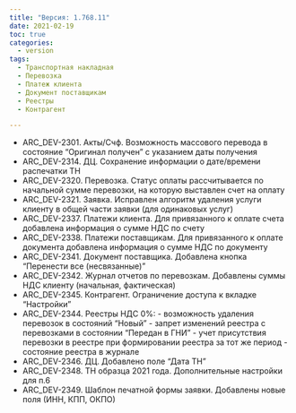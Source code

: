 ```yaml
---
title: "Версия: 1.768.11"
date: 2021-02-19
toc: true
categories:
  - version
tags:
  - Транспортная накладная
  - Перевозка
  - Платеж клиента
  - Документ поставщикам
  - Реестры
  - Контрагент

---
```


-   ARC_DEV-2301. Акты/Счф. Возможность массового перевода в состояние “Оригинал получен” с указанием даты получения
-   ARC_DEV-2314. ДЦ. Сохранение информации о дате/времени распечатки ТН
-   ARC_DEV-2320. Перевозка. Статус оплаты рассчитывается по начальной сумме перевозки, на которую выставлен счет на оплату
-   ARC_DEV-2321. Заявка. Исправлен алгоритм удаления услуги клиенту в общей части заявки (для одинаковых услуг)
-   ARC_DEV-2337. Платежи клиента. Для привязанного к оплате счета добавлена информация о сумме НДС по счету
-   ARC_DEV-2338. Платежи поставщикам. Для привязанного к оплате документа добавлена информация о сумме НДС по документу
-   ARC_DEV-2341. Документ поставщика. Добавлена кнопка “Перенести все (несвязанные)”
-   ARC_DEV-2342. Журнал отчетов по перевозкам. Добавлены суммы НДС клиенту (начальная, фактическая)
-   ARC_DEV-2345. Контрагент. Ограничение доступа к вкладке “Настройки”
-   ARC_DEV-2344. Реестры НДС 0%:
  	     - возможность удаления перевозок в состояний “Новый”
  	     - запрет изменений реестра с перевозками в состоянии “Передан в ГНИ”
  	     - учет присутствия перевозки в реестре при формировании реестра за тот же период
  	     - состояние реестра в журнале
-   ARC_DEV-2346. ДЦ. Добавлено поле “Дата ТН”
-   ARC_DEV-2348. ТН образца 2021 года. Дополнительные настройки для п.6
-   ARC_DEV-2349. Шаблон печатной формы заявки. Добавлены новые поля (ИНН, КПП, ОКПО)
